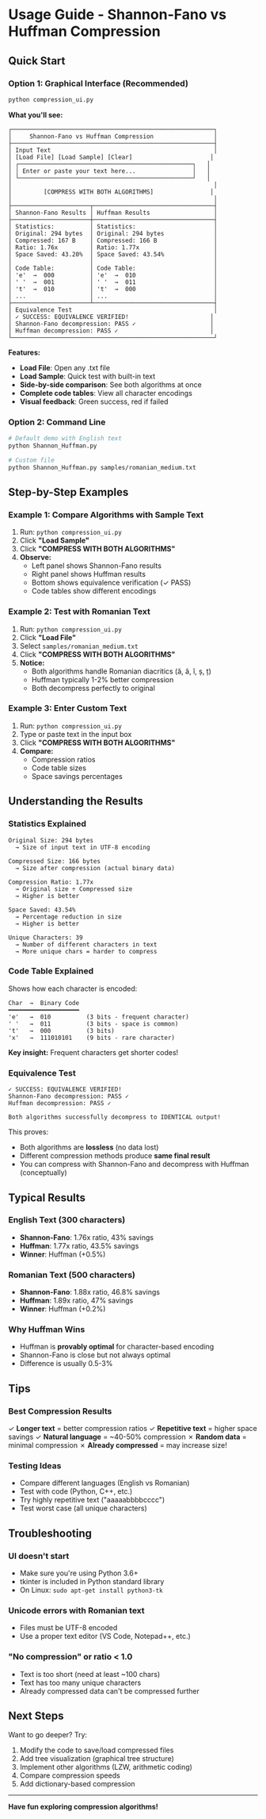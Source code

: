 # Usage Guide - Shannon-Fano vs Huffman Compression

## Quick Start

### Option 1: Graphical Interface (Recommended)

```bash
python compression_ui.py
```

**What you'll see:**

```
┌─────────────────────────────────────────────────────────┐
│     Shannon-Fano vs Huffman Compression                 │
├─────────────────────────────────────────────────────────┤
│ Input Text                                              │
│ [Load File] [Load Sample] [Clear]                      │
│ ┌─────────────────────────────────────────────────┐   │
│ │ Enter or paste your text here...                │   │
│ └─────────────────────────────────────────────────┘   │
│                                                         │
│         [COMPRESS WITH BOTH ALGORITHMS]                │
│                                                         │
├──────────────────────┬──────────────────────────────────┤
│ Shannon-Fano Results │ Huffman Results                  │
├──────────────────────┼──────────────────────────────────┤
│ Statistics:          │ Statistics:                      │
│ Original: 294 bytes  │ Original: 294 bytes              │
│ Compressed: 167 B    │ Compressed: 166 B                │
│ Ratio: 1.76x         │ Ratio: 1.77x                     │
│ Space Saved: 43.20%  │ Space Saved: 43.54%              │
│                      │                                  │
│ Code Table:          │ Code Table:                      │
│ 'e'  →  000          │ 'e'  →  010                      │
│ ' '  →  001          │ ' '  →  011                      │
│ 't'  →  010          │ 't'  →  000                      │
│ ...                  │ ...                              │
├──────────────────────┴──────────────────────────────────┤
│ Equivalence Test                                        │
│ ✓ SUCCESS: EQUIVALENCE VERIFIED!                       │
│ Shannon-Fano decompression: PASS ✓                     │
│ Huffman decompression: PASS ✓                          │
└─────────────────────────────────────────────────────────┘
```

**Features:**
- **Load File**: Open any .txt file
- **Load Sample**: Quick test with built-in text
- **Side-by-side comparison**: See both algorithms at once
- **Complete code tables**: View all character encodings
- **Visual feedback**: Green success, red if failed

### Option 2: Command Line

```bash
# Default demo with English text
python Shannon_Huffman.py

# Custom file
python Shannon_Huffman.py samples/romanian_medium.txt
```

## Step-by-Step Examples

### Example 1: Compare Algorithms with Sample Text

1. Run: `python compression_ui.py`
2. Click **"Load Sample"**
3. Click **"COMPRESS WITH BOTH ALGORITHMS"**
4. **Observe:**
   - Left panel shows Shannon-Fano results
   - Right panel shows Huffman results
   - Bottom shows equivalence verification (✓ PASS)
   - Code tables show different encodings

### Example 2: Test with Romanian Text

1. Run: `python compression_ui.py`
2. Click **"Load File"**
3. Select `samples/romanian_medium.txt`
4. Click **"COMPRESS WITH BOTH ALGORITHMS"**
5. **Notice:**
   - Both algorithms handle Romanian diacritics (ă, â, î, ș, ț)
   - Huffman typically 1-2% better compression
   - Both decompress perfectly to original

### Example 3: Enter Custom Text

1. Run: `python compression_ui.py`
2. Type or paste text in the input box
3. Click **"COMPRESS WITH BOTH ALGORITHMS"**
4. **Compare:**
   - Compression ratios
   - Code table sizes
   - Space savings percentages

## Understanding the Results

### Statistics Explained

```
Original Size: 294 bytes
  → Size of input text in UTF-8 encoding

Compressed Size: 166 bytes
  → Size after compression (actual binary data)

Compression Ratio: 1.77x
  → Original size ÷ Compressed size
  → Higher is better

Space Saved: 43.54%
  → Percentage reduction in size
  → Higher is better

Unique Characters: 39
  → Number of different characters in text
  → More unique chars = harder to compress
```

### Code Table Explained

Shows how each character is encoded:

```
Char  →  Binary Code
━━━━━━━━━━━━━━━━━━━━
'e'   →  010          (3 bits - frequent character)
' '   →  011          (3 bits - space is common)
't'   →  000          (3 bits)
'x'   →  111010101    (9 bits - rare character)
```

**Key insight:** Frequent characters get shorter codes!

### Equivalence Test

```
✓ SUCCESS: EQUIVALENCE VERIFIED!
Shannon-Fano decompression: PASS ✓
Huffman decompression: PASS ✓

Both algorithms successfully decompress to IDENTICAL output!
```

This proves:
- Both algorithms are **lossless** (no data lost)
- Different compression methods produce **same final result**
- You can compress with Shannon-Fano and decompress with Huffman (conceptually)

## Typical Results

### English Text (300 characters)
- **Shannon-Fano**: 1.76x ratio, 43% savings
- **Huffman**: 1.77x ratio, 43.5% savings
- **Winner**: Huffman (+0.5%)

### Romanian Text (500 characters)
- **Shannon-Fano**: 1.88x ratio, 46.8% savings
- **Huffman**: 1.89x ratio, 47% savings
- **Winner**: Huffman (+0.2%)

### Why Huffman Wins
- Huffman is **provably optimal** for character-based encoding
- Shannon-Fano is close but not always optimal
- Difference is usually 0.5-3%

## Tips

### Best Compression Results
✓ **Longer text** = better compression ratios
✓ **Repetitive text** = higher space savings
✓ **Natural language** = ~40-50% compression
✗ **Random data** = minimal compression
✗ **Already compressed** = may increase size!

### Testing Ideas
- Compare different languages (English vs Romanian)
- Test with code (Python, C++, etc.)
- Try highly repetitive text ("aaaaabbbbcccc")
- Test worst case (all unique characters)

## Troubleshooting

### UI doesn't start
- Make sure you're using Python 3.6+
- tkinter is included in Python standard library
- On Linux: `sudo apt-get install python3-tk`

### Unicode errors with Romanian text
- Files must be UTF-8 encoded
- Use a proper text editor (VS Code, Notepad++, etc.)

### "No compression" or ratio < 1.0
- Text is too short (need at least ~100 chars)
- Text has too many unique characters
- Already compressed data can't be compressed further

## Next Steps

Want to go deeper? Try:
1. Modify the code to save/load compressed files
2. Add tree visualization (graphical tree structure)
3. Implement other algorithms (LZW, arithmetic coding)
4. Compare compression speeds
5. Add dictionary-based compression

---

**Have fun exploring compression algorithms!**
